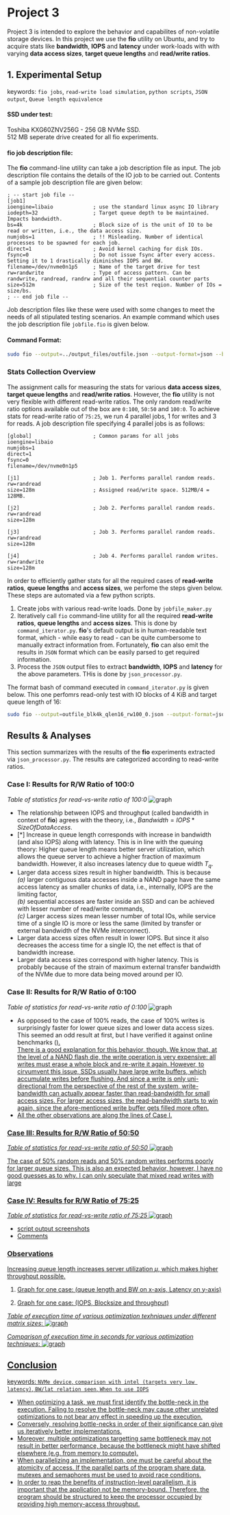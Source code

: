 <h1>Project 3</h1>

Project 3 is intended to explore the behavior and capabilites of non-volatile storage devices. In this project we use the **fio** utility on Ubuntu, and try to acquire stats like **bandwidth**, **IOPS** and **latency** under work-loads with with varying **data access sizes**, **target queue lengths** and **read/write ratios**.


<h2>1. Experimental Setup</h2>

keywords: `fio jobs`, `read-write load simulation`, `python scripts`, `JSON output`, `Queue length equivalence`

<h4>SSD under test:</h4>
Toshiba KXG60ZNV256G - 256 GB NVMe SSD.<br>
512 MB seperate drive created for all fio experiments.

<h4>fio job description file:</h4>

The **fio** command-line utility can take a job description file as input. The job description file contains the details of the IO job to be carried out. Contents of a sample job description file are given below:

```
; -- start job file --
[job1]
ioengine=libaio             ; use the standard linux async IO library
iodepth=32                  ; Target queue depth to be maintained. Impacts bandwidth. 
bs=4k                       ; Block size of is the unit of IO to be read or written, i.e., the data access size.
numjobs=1                   ; !! Misleading. Number of identical processes to be spawned for each job.  
direct=1					; Avoid kernel caching for disk IOs.
fsync=0                     ; Do not issue fsync after every access. Setting it to 1 drastically diminishes IOPS and BW.
filename=/dev/nvme0n1p5     ; Name of the target drive for test
rw=randwrite                ; Type of access pattern. Can be randwrite, randread, randrw and all their sequential counter parts
size=512m                   ; Size of the test reqion. Number of IOs = size/bs.
; -- end job file --
```

Job description files like these were used with some changes to meet the needs of all stipulated testing scenarios. An example command which uses the job description file `jobfile.fio` is given below.

<h4>Command Format:</h4>

```bash
sudo fio --output=../output_files/outfile.json --output-format=json --bs=4k --iodepth=8 jobfile.fio
```

<h3>Stats Collection Overview</h3>

The assignment calls for measuring the stats for various **data access sizes**, **target queue lengths** and **read/write ratios**. However, the **fio** utility is not very flexible with different read-write ratios. The only random read/write ratio options available out of the box are `0:100`, `50:50` and `100:0`. To achieve stats for read-write ratio of `75:25`, we run 4 parallel jobs, 1 for writes and 3 for reads. A job description file specifying 4 parallel jobs is as follows:

```
[global]                    ; Common params for all jobs
ioengine=libaio
numjobs=1
direct=1
fsync=0
filename=/dev/nvme0n1p5

[j1]                        ; Job 1. Performs parallel random reads.
rw=randread
size=128m                   ; Assigned read/write space. 512MB/4 = 128MB.

[j2]                        ; Job 2. Performs parallel random reads.
rw=randread
size=128m

[j3]                        ; Job 3. Performs parallel random reads.
rw=randread
size=128m

[j4]                        ; Job 4. Performs parallel random writes.
rw=randwrite
size=128m
```

In order to efficiently gather stats for all the required cases of **read-write ratios**, **queue lengths** and **access sizes**, we perfome the steps given below. These steps are automated via a few python scripts.

1. Create jobs with various read-write loads. Done by `jobfile_maker.py`
2. Iteratively call `fio` command-line utility for all the required **read-write ratios**, **queue lengths** and **access sizes**. This is done by `command_iterator.py`. **fio**'s default output is in human-readable text format, which - while easy to read -  can be quite cumbersome to manually extract information from. Fortunately, **fio** can also emit the results in `JSON` format which can be easily parsed to get required information.
3. Process the `JSON` output files to extract **bandwidth**, **IOPS** and **latency** for the above parameters. THis is done by `json_processor.py`.

The format bash of command executed in `command_iterator.py` is given below. This one perfomrs read-only test with IO blocks of 4 KiB and target queue length of 16:<br>
```bash
sudo fio --output=outfile_blk4k_qlen16_rw100_0.json --output-format=json --bs=4k --iodepth=16 JobFiles/jobfile_RW_100_0.fio
```

<h2>Results & Analyses</h2>

This section summarizes with the results of the **fio** experiments extracted via `json_processor.py`. The results are categorized according to read-write ratios.

<h3> Case I: Results for R/W Ratio of 100:0</h3>

_Table of statistics for read-vs-write ratio of 100:0_
![graph](./Table_RW_100_0.PNG)

- The relationship between IOPS and throughput (called bandwidth in context of **fio**) agrees with the theory, i.e., $Bandwidth = IOPS * SizeOfDataAccess$.
- [*] Increase in queue length corresponds with increase in bandwidth (and also IOPS) along with latency. This is in line with the queuing theory: Higher queue length means better server utilization, which allows the queue server to achieve a higher fraction of maximum bandwidth. However, it also increases latency due to queue width $T_q$.
- Larger data access sizes result in higher bandwidth. This is because <br>_(a)_ larger contiguous data accesses inside a NAND page have the same access latency as smaller chunks of data, i.e., internally, IOPS are the limiting factor, <br>_(b)_ sequential accesses are faster inside an SSD and can be achieved with lesser number of read/write commands, <br>_(c)_ Larger access sizes mean lesser number of total IOs, while service time of a single IO is more or less the same (limited by transfer or external bandwidth of the NVMe interconnect).
- Larger data access sizes often result in lower IOPS. But since it also decreases the access time for a single IO, the net effect is that of bandwidth increase.
- Larger data access sizes correspond with higher latency. This is probably because of the strain of maximum external transfer bandwidth of the NVMe due to more data being moved around per IO.

<h3> Case II: Results for R/W Ratio of 0:100</h3>

_Table of statistics for read-vs-write ratio of 0:100_
![graph](./Table_RW_0_100.PNG)

- As opposed to the case of 100% reads, the case of 100% writes is surprisingly faster for lower queue sizes and lower data access sizes. This seemed an odd result at first, but I have verified it against online benchmarks (<a href=https://ssd.userbenchmark.com/SpeedTest/358656/KXG50ZNV256G-NVMe-TOSHIBA-256GB>).<br>There is a good explanation for this behavior, though. We know that, at the level of a NAND flash die, the write operation is very expensive: all writes must erase a whole block and re-write it again. However, to cirvumvent this issue, SSDs usually have large write buffers, which accumulate writes before flushing. And since a write is only uni-directional from the perspective of the rest of the system, write-bandwidth can actually appear faster than read-bandwidth for small access sizes. For larger access sizes, the read-bandwidth starts to win again, since the afore-mentioned write buffer gets filled more often.
- All the other observations are along the lines of Case I.

<h3> Case III: Results for R/W Ratio of 50:50</h3>

_Table of statistics for read-vs-write ratio of 50:50_
![graph](./Table_RW_50_50.PNG)

The case of 50% random reads and 50% random writes performs poorly for larger queue sizes. This is also an expected behavior, however, I have no good guesses as to why. I can only speculate that mixed read writes with large

<h3> Case IV: Results for R/W Ratio of 75:25</h3>

_Table of statistics for read-vs-write ratio of 75:25_
![graph](./Table_RW_75_25.PNG)

- script output screenshots
- Comments

<h3>Observations</h3>

Increasing queue length increases server utilization $µ$, which makes higher throughput possible.

1. Graph for one case: (queue length and BW on x-axis, Latency on y-axis)

2. Graph for one case: (IOPS, Blocksize and throughput)

_Table of execution time of various optimization texhniques under different matrix sizes_:
![graph](./float_table.PNG)

_Comparison of execution time in seconds for various optimization techniques_:
![graph](./float_results.png)

<h2>Conclusion</h2>

keywords: `NVMe device`, `comparison with intel (targets very low latency)`, `BW/lat relation seen`, `When to use IOPS`

- When optimizing a task, we must first identify the bottle-neck in the execution. Failing to resolve the bottle-neck may cause other unrelated optimizations to not bear any effect in speeding up the execution.
- Conversely, resolving bottle-necks in order of their significance can give us iteratively better implementations.
- Moreover, multiple optimizations targetting same bottleneck may not result in better performance, because the bottleneck might have shifted elsewhere (e.g. from memory to compute).
- When parallelizing an implementation, one must be careful about the atomicity of access. If the parallel parts of the program share data, mutexes and semaphores must be used to avoid race conditions.
- In order to reap the benefits of instruction-level parallelism, it is important that the application not be memory-bound. Therefore, the program should be structured to keep the processor occupied by providing high memory-access throughput.
